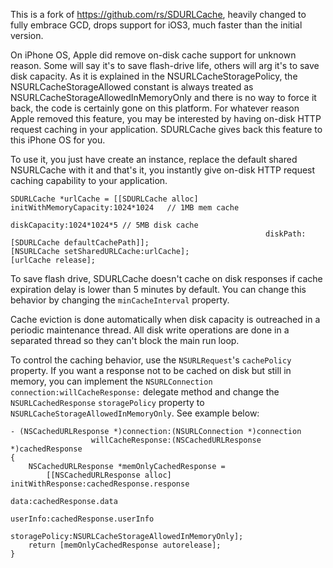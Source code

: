 This is a fork of https://github.com/rs/SDURLCache, heavily changed to fully embrace GCD, drops support for iOS3, much faster than the initial version.

On iPhone OS, Apple did remove on-disk cache support for unknown reason. Some will say it's to save
flash-drive life, others will arg it's to save disk capacity. As it is explained in the
NSURLCacheStoragePolicy, the NSURLCacheStorageAllowed constant is always treated as
NSURLCacheStorageAllowedInMemoryOnly and there is no way to force it back, the code is certainly
gone on this platform. For whatever reason Apple removed this feature, you may be interested by
having on-disk HTTP request caching in your application. SDURLCache gives back this feature to this
iPhone OS for you.

To use it, you just have create an instance, replace the default shared NSURLCache with it and
that's it, you instantly give on-disk HTTP request caching capability to your application.

    SDURLCache *urlCache = [[SDURLCache alloc] initWithMemoryCapacity:1024*1024   // 1MB mem cache
                                                         diskCapacity:1024*1024*5 // 5MB disk cache
                                                             diskPath:[SDURLCache defaultCachePath]];
    [NSURLCache setSharedURLCache:urlCache];
    [urlCache release];

To save flash drive, SDURLCache doesn't cache on disk responses if cache expiration delay is lower
than 5 minutes by default. You can change this behavior by changing the `minCacheInterval` property.

Cache eviction is done automatically when disk capacity is outreached in a periodic maintenance
thread. All disk write operations are done in a separated thread so they can't block the main run
loop.

To control the caching behavior, use the `NSURLRequest`'s `cachePolicy` property. If you want a
response not to be cached on disk but still in memory, you can implement the `NSURLConnection`
`connection:willCacheResponse:` delegate method and change the `NSURLCachedResponse` `storagePolicy`
property to `NSURLCacheStorageAllowedInMemoryOnly`. See example below:

    - (NSCachedURLResponse *)connection:(NSURLConnection *)connection
                      willCacheResponse:(NSCachedURLResponse *)cachedResponse
    {
        NSCachedURLResponse *memOnlyCachedResponse =
            [[NSCachedURLResponse alloc] initWithResponse:cachedResponse.response
                                                     data:cachedResponse.data
                                                 userInfo:cachedResponse.userInfo
                                            storagePolicy:NSURLCacheStorageAllowedInMemoryOnly];
        return [memOnlyCachedResponse autorelease];
    }
